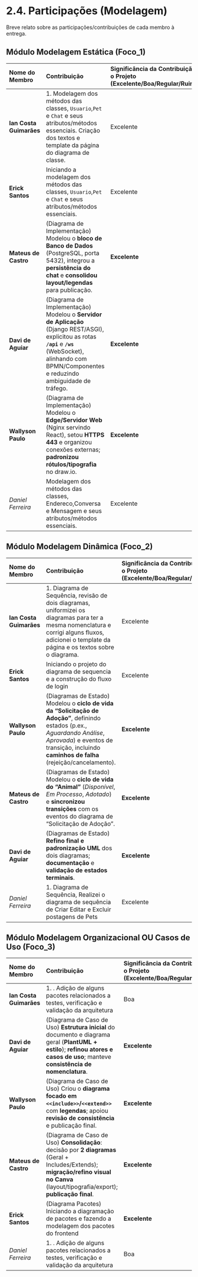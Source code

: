 # 2.4. Participações (Modelagem)

Breve relato sobre as participações/contribuições de cada membro à entrega. 

## Módulo Modelagem Estática (Foco_1)

| Nome do Membro | Contribuição | Significância da Contribuição para o Projeto (Excelente/Boa/Regular/Ruim/Nula) | Comprobatórios Claros (com link) |
| :--- | :--- | :--- | :--- |
| **Ian Costa Guimarães** | 1. Modelagem dos métodos das classes, `Usuario`,`Pet` e `Chat` e seus atributos/métodos essenciais. Criação dos textos e template da página do diagrama de classe. | Excelente | [Artefato](https://unbarqdsw2025-2-turma01.github.io/2025.2-T01-G4_CuidaDeMim_Entrega_02/#/Modelagem/2.1.2.DigramaDeClasses),[Commits](https://github.com/UnBArqDsw2025-2-Turma01/2025.2-T01-G4_CuidaDeMim_Entrega_02/commit/1527fc9d17d399f9cea6e3ee40079318b2504657) |
| **Erick Santos** | Iniciando a modelagem dos métodos das classes, `Usuario`,`Pet` e `Chat` e seus atributos/métodos essenciais. | Excelente | [link](https://drive.google.com/drive/folders/1qEle42lckX6mZ9xtnqOKbi_p5IsPrPg5?usp=sharing) |
| **Mateus de Castro** | (Diagrama de Implementação) Modelou o **bloco de Banco de Dados** (PostgreSQL, porta 5432), integrou a **persistência do chat** e **consolidou layout/legendas** para publicação. | **Excelente**  | [**Versão “v1.2 – ajustes finais e publicação (2025-09-22)”**](Modelagem/2.1.3.DiagramaDeImplementacao.md) |
| **Davi de Aguiar**   | (Diagrama de Implementação) Modelou o **Servidor de Aplicação** (Django REST/ASGI), explicitou as rotas **`/api`** e **`/ws`** (WebSocket), alinhando com BPMN/Componentes e reduzindo ambiguidade de tráfego.                            | **Excelente**     | [**Versão “v1.1 – detalhamento do App (2025-09-21)”**](Modelagem/2.1.3.DiagramaDeImplementacao.md)                                         |
| **Wallyson Paulo**   | (Diagrama de Implementação) Modelou o **Edge/Servidor Web** (Nginx servindo React), setou **HTTPS 443** e organizou conexões externas; **padronizou rótulos/tipografia** no draw.io.                                                     | **Excelente**    | [**Versão “v1.0 – rascunho inicial (2025-09-20)”**](Modelagem/2.1.3.DiagramaDeImplementacao.md)        
| *Daniel Ferreira* |  Modelagem dos métodos das classes, Endereco,Conversa e Mensagem e seus atributos/métodos essenciais. | Excelente | Commits, Vídeo Comprobatório |



## Módulo Modelagem Dinâmica (Foco_2)

| Nome do Membro | Contribuição | Significância da Contribuição para o Projeto (Excelente/Boa/Regular/Ruim/Nula) | Comprobatórios Claros (com link) |
| :--- | :--- | :--- | :--- |
| **Ian Costa Guimarães** | 1. Diagrama de Sequência, revisão de dois diagramas, uniformizei os diagramas para ter a mesma nomenclatura e corrigi alguns fluxos, adicionei o template da página e os textos sobre o diagrama. | Excelente | [Artefato](https://unbarqdsw2025-2-turma01.github.io/2025.2-T01-G4_CuidaDeMim_Entrega_02/#/Modelagem/2.2.3.DiagramaDeSequencia),[Commit](https://github.com/UnBArqDsw2025-2-Turma01/2025.2-T01-G4_CuidaDeMim_Entrega_02/commit/063e68e01f6e6df3fd50ee379fcb76464c3c7931) |
| **Erick Santos** | Iniciando o projeto do diagrama de sequencia e a construção do fluxo de login | Excelente | [link](https://drive.google.com/drive/folders/1qEle42lckX6mZ9xtnqOKbi_p5IsPrPg5?usp=sharing) |
| **Wallyson Paulo**   | (Diagramas de Estado) Modelou o **ciclo de vida da “Solicitação de Adoção”**, definindo estados (p.ex., *Aguardando Análise*, *Aprovada*) e eventos de transição, incluindo **caminhos de falha** (rejeição/cancelamento). | **Excelente**      | [**Versão 0.1 – 20/09/2025**](Modelagem/2.2.2.DiagramaDeEstados.md)    |
| **Mateus de Castro** | (Diagramas de Estado) Modelou o **ciclo de vida do “Animal”** (*Disponível*, *Em Processo*, *Adotado*) e **sincronizou transições** com os eventos do diagrama de “Solicitação de Adoção”.                                 | **Excelente**  | [**Versão 0.2 – 21/09/2025**](Modelagem/2.2.2.DiagramaDeEstados.md)  |
| **Davi de Aguiar**   | (Diagramas de Estado) **Refino final e padronização UML** dos dois diagramas; **documentação** e **validação de estados terminais**.                                                                                       | **Excelente**               | [**Versão 1.0 – 21/09/2025**](Modelagem/2.2.2.DiagramaDeEstados.md) |
| *Daniel Ferreira* | 1. Diagrama de Sequência, Realizei o diagrama de sequência de Criar Editar e Excluir postagens de Pets | Excelente | [Commit](https://github.com/UnBArqDsw2025-2-Turma01/2025.2-T01-G4_CuidaDeMim_Entrega_02/commit/063e68e01f6e6df3fd50ee379fcb76464c3c7931)



## Módulo Modelagem Organizacional OU Casos de Uso (Foco_3)

| Nome do Membro | Contribuição | Significância da Contribuição para o Projeto (Excelente/Boa/Regular/Ruim/Nula) | Comprobatórios Claros (com link) |
| :--- | :--- | :--- | :--- |
| **Ian Costa Guimarães** | 1. . Adição de alguns pacotes relacionados a testes, verificação e validação da arquitetura  | Boa | [Artefato](http://localhost:3000/#/Modelagem/2.3.2.DiagramaPacotes),[Gravação](https://unbbr.sharepoint.com/:v:/s/ArqDSW-G4/EVZX3s5Sn5xPq1MgzgDDE8cBvpXOeuFIzkohujGpJpW13A?e=yD4WHR&nav=eyJyZWZlcnJhbEluZm8iOnsicmVmZXJyYWxBcHAiOiJTdHJlYW1XZWJBcHAiLCJyZWZlcnJhbFZpZXciOiJTaGFyZURpYWxvZy1MaW5rIiwicmVmZXJyYWxBcHBQbGF0Zm9ybSI6IldlYiIsInJlZmVycmFsTW9kZSI6InZpZXcifX0%3D) |
| **Davi de Aguiar**   | (Diagrama de Caso de Uso) **Estrutura inicial** do documento e diagrama geral (**PlantUML + estilo**); **refinou atores e casos de uso**; manteve **consistência de nomenclatura**.       | **Excelente**            | [**Versão 0.1/0.2 – 20/09/2025**](Modelagem/2.3.1.DiagramaCasoDeUso.md)                                                 |
| **Wallyson Paulo**   | (Diagrama de Caso de Uso) Criou o **diagrama focado em `<<include>>`/`<<extend>>`** com **legendas**; apoiou **revisão de consistência** e publicação final.                              | **Excelente**          | [**Versão 0.3 – 20/09/2025**](Modelagem/2.3.1.DiagramaCasoDeUso.md)                                             |
| **Mateus de Castro** | (Diagrama de Caso de Uso) **Consolidação**: decisão por **2 diagramas** (Geral + Includes/Extends); **migração/refino visual no Canva** (layout/tipografia/export); **publicação final**. | **Excelente**                 | [**Versões 0.4/0.5/1.0 – 21/09/2025**](Modelagem/2.3.1.DiagramaCasoDeUso.md)|
| **Erick Santos** | (Diagrama Pacotes) Iniciando a diagramação de pacotes e fazendo a modelagem dos pacotes do frontend | **Excelente**                 | [link](https://drive.google.com/drive/folders/1qEle42lckX6mZ9xtnqOKbi_p5IsPrPg5?usp=sharing) |
| *Daniel Ferreira* | 1. . Adição de alguns pacotes relacionados a testes, verificação e validação da arquitetura  | Boa | [link](https://unbbr.sharepoint.com/:v:/s/ArqDSW-G4/EVZX3s5Sn5xPq1MgzgDDE8cBvpXOeuFIzkohujGpJpW13A?) |

